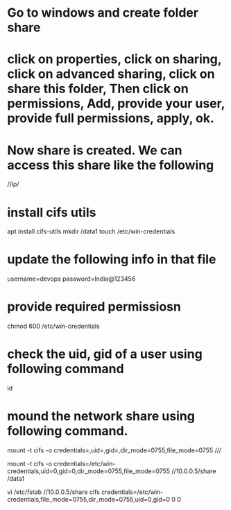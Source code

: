 # Go to windows and create folder share 
# click on properties, click on sharing, click on advanced sharing, click on share this folder, Then click on permissions, Add, provide your user, provide full permissions, apply, ok.
#  Now share is created. We can access this share like the following
//ip/<share>

# install cifs utils
apt install cifs-utils
mkdir /data1
touch /etc/win-credentials
# update the following info in that file
username=devops
password=India@123456

# provide required permissiosn
chmod 600 /etc/win-credentials
# check the uid, gid of a user using following command
id
# mound the network share using following command.
mount -t cifs -o credentials=<credPath>,uid=<uid>,gid=<gid>,dir_mode=0755,file_mode=0755 //<privateIP>/<shareName> <mount point>

mount -t cifs -o credentials=/etc/win-credentials,uid=0,gid=0,dir_mode=0755,file_mode=0755 //10.0.0.5/share /data1

vi /etc/fstab
//10.0.0.5/share cifs credentials=/etc/win-credentials,file_mode=0755,dir_mode=0755,uid=0,gid=0 0 0